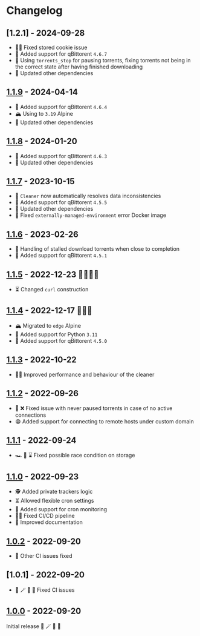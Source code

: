 # Changelog

## [1.2.1] - 2024-09-28

- 👨‍🔧 Fixed stored cookie issue
- 🦦 Added support for qBittorent `4.6.7`
- 🛑 Using `torrents_stop` for pausing torrents, fixing torrents not being in the correct state after having finished downloading
- 🧪 Updated other dependencies

## [1.1.9] - 2024-04-14

- 🦦 Added support for qBittorent `4.6.4`
- 🏔️ Using to `3.19` Alpine
- 🧪 Updated other dependencies

## [1.1.8] - 2024-01-20

- 🦦 Added support for qBittorent `4.6.3`
- 🧪 Updated other dependencies

## [1.1.7] - 2023-10-15

- 🧹 `Cleaner` now automatically resolves data inconsistencies
- 🦦 Added support for qBittorent `4.5.5`
- 🧪 Updated other dependencies
- 🐍 Fixed `externally-managed-environment` error Docker image

## [1.1.6] - 2023-02-26

- 🚫 Handling of stalled download torrents when close to completion
- 🦦 Added support for qBittorent `4.5.1`

## [1.1.5] - 2022-12-23 🎅🏻🎄🦌

- ⏳ Changed `curl` construction

## [1.1.4] - 2022-12-17 🎅🏻🎄

- 🏔️ Migrated to `edge` Alpine
- 🐍 Added support for Python `3.11`
- 🦦 Added support for qBittorent `4.5.0`

## [1.1.3] - 2022-10-22

- 💪🏻 Improved performance and behaviour of the cleaner

## [1.1.2] - 2022-09-26

- 🔌 ❌ Fixed issue with never paused torrents in case of no active connections
- 😁 Added support for connecting to remote hosts under custom domain

## [1.1.1] - 2022-09-24

- 🏎 🏁 ⌛️ Fixed possible race condition on storage

## [1.1.0] - 2022-09-23

- 🕵️ Added private trackers logic
- ⏳ Allowed flexible cron settings
- 👀 Added support for cron monitoring
- 👨‍🔧 Fixed CI/CD pipeline
- 📜 Improved documentation

## [1.0.2] - 2022-09-20

- 🚧 Other CI issues fixed

## [1.0.1] - 2022-09-20

- 🐻 🪄 🦄 🚀 Fixed CI issues

## [1.0.0] - 2022-09-20

Initial release 🐻 🪄 🦄 🚀

[1.2.0]: https://github.com/tatoalo/torrentManager/releases/tag/1.2.1
[1.1.9]: https://github.com/tatoalo/torrentManager/releases/tag/1.1.9
[1.1.8]: https://github.com/tatoalo/torrentManager/releases/tag/1.1.8
[1.1.7]: https://github.com/tatoalo/torrentManager/releases/tag/1.1.7
[1.1.6]: https://github.com/tatoalo/torrentManager/releases/tag/1.1.6
[1.1.5]: https://github.com/tatoalo/torrentManager/releases/tag/1.1.5
[1.1.4]: https://github.com/tatoalo/torrentManager/releases/tag/1.1.4
[1.1.3]: https://github.com/tatoalo/torrentManager/releases/tag/1.1.3
[1.1.2]: https://github.com/tatoalo/torrentManager/releases/tag/1.1.2
[1.1.1]: https://github.com/tatoalo/torrentManager/releases/tag/1.1.1
[1.1.0]: https://github.com/tatoalo/torrentManager/releases/tag/1.1.0
[1.0.2]: https://github.com/tatoalo/torrentManager/releases/tag/1.0.2
[1.0.0]: https://github.com/tatoalo/torrentManager/releases/tag/1.0.0
